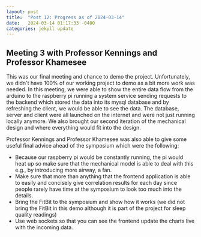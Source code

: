 ```yaml
---
layout: post
title:  "Post 12: Progress as of 2024-03-14"
date:   2024-03-14 01:17:33 -0400
categories: jekyll update
---
```


## Meeting 3 with Professor Kennings and Professor Khamesee
This was our final meeting and chance to demo the project. Unfortunately, we didn't have 100% of our working project to demo as a bit more work was needed. In this meeting, we were able to show the entire data flow from the arduino to the raspberry pi running a system service sending requests to the backend which stored the data into its mysql database and by refreshing the client, we would be able to see the data. The database, server and client were all launched on the internet and were not just running locally anymore. We also brought our second iteration of the mechanical design and where everything would fit into the design.

Professor Kennings and Professor Khamesee was also able to give some useful final advice ahead of the symposium which were the following:
- Because our raspberry pi would be constantly running, the pi would heat up so make sure that the mechanical model is able to deal with this e.g., by introducing more airway, a fan.
- Make sure that more than anything that the frontend application is able to easily and concisely give correlation results for each day since people rarely have time at the symposium to look too much into the details. 
- Bring the FitBit to the symposium and show how it works (we did not bring the FitBit in this demo although it is part of the project for sleep quality readings)
- Use web sockets so that you can see the frontend update the charts live with the incoming data.

[jekyll-docs]: https://jekyllrb.com/docs/home
[jekyll-gh]:   https://github.com/jekyll/jekyll
[jekyll-talk]: https://talk.jekyllrb.com/

